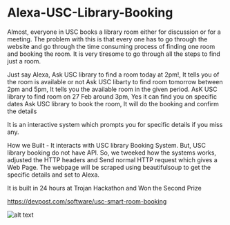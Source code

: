 # Alexa-USC-Library-Booking

Almost, everyone in USC books a library room either for discussion or for a meeting. The problem with this is that every one has to go through the website and go through the time consuming process of finding one room and booking the room. It is very tiresome to go through all the steps to find just a room.

Just say Alexa, 
    Ask USC library to find a room today at 2pm!, It tells you of the room is available or not
    Ask USC libarty to find room tomorrow between 2pm and 5pm, It tells you the available room in the given period.
    AsK USC library to find room on 27 Feb around 3pm, Yes it can find you on specific dates
    Ask USC library to book the room, It will do the booking and confirm the details

It is an interactive system which prompts you for specific details if you miss any. 

How we Built -
It interacts with USC library Booking System. But, USC library booking do not have API. So, we tweeked how the systems works, adjusted the HTTP headers and Send normal HTTP request which gives a Web Page. The webpage will be scraped using beautifulsoup to get the specific details and set to Alexa.

It is built in 24 hours at Trojan Hackathon and Won the Second Prize

https://devpost.com/software/usc-smart-room-booking


![alt text](https://scontent-lax3-1.xx.fbcdn.net/v/t31.0-8/21950015_1534377643289770_2733092695998851783_o.jpg?oh=295f0a5c73d384c9d8c4c51a51ac6eb6&oe=5A6808F8)
